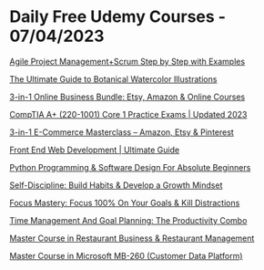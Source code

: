 # Daily Free Udemy Courses - 07/04/2023

[Agile Project Management+Scrum Step by Step with Examples](https://www.udemy.com/course/scrum-master-training/?couponCode=060423_FREE)
[The Ultimate Guide to Botanical Watercolor Illustrations](https://www.udemy.com/course/the-ultimate-guide-to-botanical-watercolor-illustrations/?couponCode=NEWBOTANICAL)
[3-in-1 Online Business Bundle: Etsy, Amazon & Online Courses](https://www.udemy.com/course/online-business-course/?couponCode=HOBARTSTUDENTGIFT)
[CompTIA A+ (220-1001) Core 1 Practice Exams | Updated 2023](https://www.udemy.com/course/comptia-a-220-1101-core-1-practice-exams-updated-2023/?couponCode=8E0E97076632A360A2EE)
[3-in-1 E-Commerce Masterclass – Amazon, Etsy & Pinterest](https://www.udemy.com/course/e-commerce-course/?couponCode=LAUNCH3)
[Front End Web Development | Ultimate Guide](https://www.udemy.com/course/learn-front-end-development/?couponCode=FREE423G6S1)
[Python Programming & Software Design For Absolute Beginners](https://www.udemy.com/course/python-programming-software-design-for-absolute-beginners/?couponCode=1F8AC12319904CC702A7)
[Self-Discipline: Build Habits & Develop a Growth Mindset](https://www.udemy.com/course/self-discipline-build-habits/?couponCode=B9FD67BE3C8B10C6CF94)
[Focus Mastery: Focus 100% On Your Goals & Kill Distractions](https://www.udemy.com/course/productivity-hacks-to-improve-focus-and-concentration/?couponCode=9AC5EBA3C8869A022C08)
[Time Management And Goal Planning: The Productivity Combo](https://www.udemy.com/course/time-management-and-productivity/?couponCode=FF3504669D5A99AC4306)
[Master Course in Restaurant Business & Restaurant Management](https://www.udemy.com/course/restaurant-business-restaurant-management-catering-hotel-management/?couponCode=4683C91438B83BD7575D)
[Master Course in Microsoft MB-260 (Customer Data Platform)](https://www.udemy.com/course/microsoft-mb-260-customer-data-platform-specialty/?couponCode=7C08057391139F3BEB5B)

